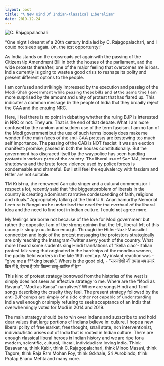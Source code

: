 ```yaml
---
layout: post
title: "A New Kind Of Indian-Classical Liberalism"
date: 2019-12-24
---
```



![C. Rajagopalachari](https://learn.culturalindia.net/wp-content/uploads/2018/06/c-rajagopalachari-3-og.jpg)


“One night I dreamt of a 20th century India led by C. Rajagopalachari, and I could not sleep again. Oh, the lost opportunity!”

As India stands on the crossroads yet again with the passing of the Citizenship Amendment Bill in both the houses of the parliament, and the wide protests thereafter, one of the major feeling that overcomes me is loss. India currently is going to waste a good crisis to reshape its polity and present different options to the people.

I am confused and strikingly impressed by the execution and passing of the Modi-Shah government while passing these bills and at the same time I am more surprised by the amount and unity of protest that has flared up. This indicates a common message by the people of India that they broadly reject the CAA and the ensuing NRC.

Here, I feel there is no point in debating whether the ruling BJP is interested in NRC or not. They are. That is the end of that debate. What I am more confused by the random and sudden use of the term fascism. I am no fan of the Modi government but the use of such terms loosely does make me wonder if the main faces of the anti-CAA protests are bestowing too much self importance. The passing of the CAB is NOT fascist. It was an election manifesto promise, passed in both the houses constitutionally. But the government has disgraced itself by the way police has been handling protests in various parts of the country. The liberal use of Sec 144, internet shutdowns and the brute force violence used by police forces is condemnable and shameful. But I still feel the equivalency with fascism and Hitler are not suitable. 

TM Krishna, the renowned Carnatic singer and a cultural commentator I respect a lot, recently said that “the biggest problem of liberals in the country is creating a dominant narrative condescending of faith, religions and rituals.” Appropriately talking at the third U.R. Ananthamurthy Memorial Lecture in Bengaluru he underlined the need for the overhaul of the liberal idea and the need to find root in Indian culture. I could not agree more. 

My feelings are borne not because of the love for Modi government but rather the opposite. I am of the strong opinion that the left, liberal-left of this county is simply not Indian enough. Through the Hitler-Nazi-Mussolini connection and logic of the protest messaging the protestors strategically are only reaching the Instagram-Twitter savvy youth of the country. What more I heard some students sing Hindi translations of “Bella ciao”- Italian protest folk song that originated in the hardships of the mondina women, the paddy field workers in the late 19th century. My instant reaction was - “give me a f**king break”. Where is the good old, - “सरफरोशी की तमन्ना अब हमारे दिल में है, देखना है जोर कितना बाजु-कातिल में है?”

This kind of protest strategy borrowed from the histories of the west is simply does not seem an effective strategy to me. Where are the “Modi as Ravana”, “Modi as Kansa” narratives? Where are songs Hindi and Tamil songs describing the cruelty they feel. The present strategy followed by the anti-BJP camps are simply of a side either not capable of understanding India well enough or simply refusing to seek acceptance of an India that overwhelmingly voted for Modi in 2014 and 2019. 

The main strategy should be to win over Indians and subscribe to and hold dear values that large portions of Indians believe in: culture. I hope a new liberal polity of free market, free thought, small state, non interventionist, individualistic arises out of India that is rooted in Indian culture. There are enough classical liberal heroes in Indian history and we are ripe for a modern, scientific, cultural, liberal, individualism loving India. Think Basavanna, think Kabir, think C. Rajagopalachari, think Minoo Masani, think Tagore, think Raja Ram Mohan Roy, think Gokhale, Sri Aurobindo, think Pratap Bhanu Mehta and many more.
